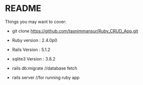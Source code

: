 # README

Things you may want to cover:

* git clone https://github.com/tasnimmansur/Ruby_CRUD_App.git

* Ruby version : 2.4.0p0

* Rails Version : 5.1.2

* sqlite3 Version : 3.8.2

* rails db:migrate    //database fetch

* rails server       //for running ruby app

 
